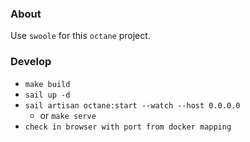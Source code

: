 ### About

Use `swoole` for this `octane` project.

### Develop

* `make build`
* `sail up -d`
* `sail artisan octane:start --watch --host 0.0.0.0`
  * or `make serve`
* `check in browser with port from docker mapping`
